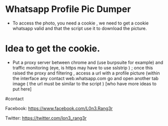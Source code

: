 # Whatsapp Profile Pic Dumper

- To access the photo, you need a cookie , we need to get a cookie whatsapp valid and that the script use it to download the picture.

Idea to get the cookie.
=============
- Put a proxy server between chrome and (use burpsuite for example) and traffic monitoring (eye, is https may have to use sslstrip ) ; once this raised the proxy and filtering , access a url with a profile picture (within the interface any contact web.whatsapp.com go and open another tab image ( the url must be similar to the script ) [who have more ideas to put here]


#contact

Facebook: https://www.facebook.com/L0n3.Rang3r

Twitter: https://twitter.com/lon3_rang3r